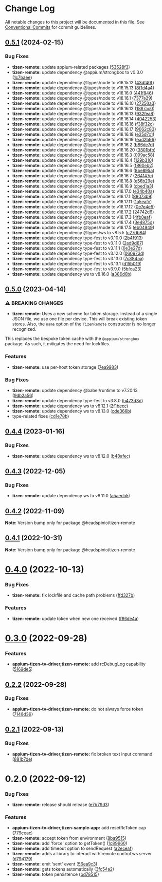 # Change Log

All notable changes to this project will be documented in this file.
See [Conventional Commits](https://conventionalcommits.org) for commit guidelines.

## [0.5.1](https://github.com/headspinio/appium-tizen-tv-driver/compare/@headspinio/tizen-remote@0.5.0...@headspinio/tizen-remote@0.5.1) (2024-02-15)

### Bug Fixes

- **tizen-remote:** update appium-related packages ([53528f3](https://github.com/headspinio/appium-tizen-tv-driver/commit/53528f30f28a2b050741d4c6ab4dcdc9cbe00c25))
- **tizen-remote:** update dependency @appium/strongbox to v0.3.0 ([1c7baee](https://github.com/headspinio/appium-tizen-tv-driver/commit/1c7baee4113b5f8b50411a936a39bc5398685623))
- **tizen-remote:** update dependency @types/node to v18.15.12 ([43df40f](https://github.com/headspinio/appium-tizen-tv-driver/commit/43df40f4b9b34508d91cb284c4cf05bad51bc19b))
- **tizen-remote:** update dependency @types/node to v18.15.13 ([8f1d4a4](https://github.com/headspinio/appium-tizen-tv-driver/commit/8f1d4a45aced7e7b4f6bcbe014236a072a04f0d1))
- **tizen-remote:** update dependency @types/node to v18.16.0 ([441f846](https://github.com/headspinio/appium-tizen-tv-driver/commit/441f8462818ae41dc273372b4c06a4a549a60f67))
- **tizen-remote:** update dependency @types/node to v18.16.1 ([7377a29](https://github.com/headspinio/appium-tizen-tv-driver/commit/7377a297b4904f353f8b38059399202439c48a8d))
- **tizen-remote:** update dependency @types/node to v18.16.10 ([27250a3](https://github.com/headspinio/appium-tizen-tv-driver/commit/27250a33a8f1d785457a98eed5960220efc5ffd3))
- **tizen-remote:** update dependency @types/node to v18.16.12 ([1887ac0](https://github.com/headspinio/appium-tizen-tv-driver/commit/1887ac0c1a589a7843e6ceda082adb0fac6bd00a))
- **tizen-remote:** update dependency @types/node to v18.16.13 ([932fea8](https://github.com/headspinio/appium-tizen-tv-driver/commit/932fea88a6c915b2a5782e7d6a7dce792fe96564))
- **tizen-remote:** update dependency @types/node to v18.16.14 ([4042253](https://github.com/headspinio/appium-tizen-tv-driver/commit/40422538b6984c10e8735ac553e63dc7c5185d28))
- **tizen-remote:** update dependency @types/node to v18.16.16 ([f38f32c](https://github.com/headspinio/appium-tizen-tv-driver/commit/f38f32c51f703a83326f44ff1d21eaae30727532))
- **tizen-remote:** update dependency @types/node to v18.16.17 ([9062c83](https://github.com/headspinio/appium-tizen-tv-driver/commit/9062c837ed3c7c733b729c24e0c211c4de74bc04))
- **tizen-remote:** update dependency @types/node to v18.16.18 ([e35d7c1](https://github.com/headspinio/appium-tizen-tv-driver/commit/e35d7c13f2f8b8d4245dea45d2fe6f7532f713d9))
- **tizen-remote:** update dependency @types/node to v18.16.19 ([ead2b96](https://github.com/headspinio/appium-tizen-tv-driver/commit/ead2b964d9a5b967e7163dd77ee77e87983d7236))
- **tizen-remote:** update dependency @types/node to v18.16.2 ([b86de7d](https://github.com/headspinio/appium-tizen-tv-driver/commit/b86de7d891491cfb1a9d176284e3be6b135e42ce))
- **tizen-remote:** update dependency @types/node to v18.16.20 ([3801bfb](https://github.com/headspinio/appium-tizen-tv-driver/commit/3801bfb7ddeacc792d6f33284ff47996f7344f85))
- **tizen-remote:** update dependency @types/node to v18.16.3 ([099ac58](https://github.com/headspinio/appium-tizen-tv-driver/commit/099ac58d3367f944aef63b3b2689faa838fe40d8))
- **tizen-remote:** update dependency @types/node to v18.16.4 ([129b310](https://github.com/headspinio/appium-tizen-tv-driver/commit/129b310ecee2f718cdbb930df0e1444031556e58))
- **tizen-remote:** update dependency @types/node to v18.16.5 ([f860eb2](https://github.com/headspinio/appium-tizen-tv-driver/commit/f860eb2e61e860c5135cf3355ee6bf0390d46813))
- **tizen-remote:** update dependency @types/node to v18.16.6 ([8be895a](https://github.com/headspinio/appium-tizen-tv-driver/commit/8be895ae611fda0feab36cbd043e3f86a296e1d9))
- **tizen-remote:** update dependency @types/node to v18.16.7 ([264147e](https://github.com/headspinio/appium-tizen-tv-driver/commit/264147ec3f0757488c94546bab47940aeae1e8ec))
- **tizen-remote:** update dependency @types/node to v18.16.8 ([e56b29e](https://github.com/headspinio/appium-tizen-tv-driver/commit/e56b29e4d0ad164c2105f96829680ae3ee2da90f))
- **tizen-remote:** update dependency @types/node to v18.16.9 ([cbed1a3](https://github.com/headspinio/appium-tizen-tv-driver/commit/cbed1a3d9ae59c736743d7dc2de32478cdf645c8))
- **tizen-remote:** update dependency @types/node to v18.17.0 ([e34b40a](https://github.com/headspinio/appium-tizen-tv-driver/commit/e34b40a2461b868a7fa1a5ec6d4addcea03161ad))
- **tizen-remote:** update dependency @types/node to v18.17.1 ([88073b9](https://github.com/headspinio/appium-tizen-tv-driver/commit/88073b9a48821c4410a6f7887fa3209bb7449762))
- **tizen-remote:** update dependency @types/node to v18.17.11 ([1a5eafc](https://github.com/headspinio/appium-tizen-tv-driver/commit/1a5eafc7b9d8145bbc8fa98f0bb1df23eecd8bb7))
- **tizen-remote:** update dependency @types/node to v18.17.12 ([0e7e4e5](https://github.com/headspinio/appium-tizen-tv-driver/commit/0e7e4e5a14ac17f87c4fd381a7505aced5452d0b))
- **tizen-remote:** update dependency @types/node to v18.17.2 ([24742d6](https://github.com/headspinio/appium-tizen-tv-driver/commit/24742d66651c9652b3665affc3237a412c058098))
- **tizen-remote:** update dependency @types/node to v18.17.3 ([4fb0eaf](https://github.com/headspinio/appium-tizen-tv-driver/commit/4fb0eaf38e865a4d7d579cdcd8e2dc2fef3d3b06))
- **tizen-remote:** update dependency @types/node to v18.17.4 ([3e4875d](https://github.com/headspinio/appium-tizen-tv-driver/commit/3e4875db8682b35e7ef9e5eaf82b8a2717bfd59c))
- **tizen-remote:** update dependency @types/node to v18.17.5 ([eb04949](https://github.com/headspinio/appium-tizen-tv-driver/commit/eb04949e5d28357a3dbf3c764672df738c628338))
- **tizen-remote:** update dependency @types/ws to v8.5.5 ([c27db84](https://github.com/headspinio/appium-tizen-tv-driver/commit/c27db848e6f677e591424bdf4f118bafa61b0fd2))
- **tizen-remote:** update dependency type-fest to v3.10.0 ([2b4f913](https://github.com/headspinio/appium-tizen-tv-driver/commit/2b4f913b6e5296a96e31286863a69aa46c3d0a62))
- **tizen-remote:** update dependency type-fest to v3.11.0 ([2ad9d87](https://github.com/headspinio/appium-tizen-tv-driver/commit/2ad9d872cc88f30eff0d61276b120d1311bea43c))
- **tizen-remote:** update dependency type-fest to v3.11.1 ([0e3e27d](https://github.com/headspinio/appium-tizen-tv-driver/commit/0e3e27dc70e2e4058d59e55db7907f555b343406))
- **tizen-remote:** update dependency type-fest to v3.12.0 ([060973d](https://github.com/headspinio/appium-tizen-tv-driver/commit/060973d85ee053bf75651dd6eb2f1ae726059012))
- **tizen-remote:** update dependency type-fest to v3.13.0 ([7c884aa](https://github.com/headspinio/appium-tizen-tv-driver/commit/7c884aa0930d224161386240bea65bdef9887f42))
- **tizen-remote:** update dependency type-fest to v3.13.1 ([d15b019](https://github.com/headspinio/appium-tizen-tv-driver/commit/d15b01940710389736a0490ec86d7ac4ae0e02be))
- **tizen-remote:** update dependency type-fest to v3.9.0 ([5bfea23](https://github.com/headspinio/appium-tizen-tv-driver/commit/5bfea237bde2f7aa8e0a6ec739f1ef46dbb79c10))
- **tizen-remote:** update dependency ws to v8.16.0 ([a386d0b](https://github.com/headspinio/appium-tizen-tv-driver/commit/a386d0bdf20fc6a3505564c92ac26f3c9492fc9b))

## [0.5.0](https://github.com/headspinio/appium-tizen-tv-driver/compare/@headspinio/tizen-remote@0.4.4...@headspinio/tizen-remote@0.5.0) (2023-04-14)

### ⚠ BREAKING CHANGES

- **tizen-remote:** Uses a new scheme for token storage. Instead of a single JSON file, we use one file per device. This will break existing token stores. Also, the `name` option of the `TizenRemote` constructor is no longer recognized.

This replaces the bespoke token cache with the `@appium/strongbox` package. As such, it mitigates the need for lockfiles.

### Features

- **tizen-remote:** use per-host token storage ([7ea9983](https://github.com/headspinio/appium-tizen-tv-driver/commit/7ea9983f5dfb49c17565b66fa4716ce3e2c613aa))

### Bug Fixes

- **tizen-remote:** update dependency @babel/runtime to v7.20.13 ([9db2a56](https://github.com/headspinio/appium-tizen-tv-driver/commit/9db2a56859a837f662bb26436e90bb93332b1cb9))
- **tizen-remote:** update dependency type-fest to v3.8.0 ([b473d3d](https://github.com/headspinio/appium-tizen-tv-driver/commit/b473d3d3d9a22f5d22ebf529886d2c19ef6c8cd2))
- **tizen-remote:** update dependency ws to v8.12.1 ([2f1becc](https://github.com/headspinio/appium-tizen-tv-driver/commit/2f1becc032ab84564424086837f0977ad5d08d2a))
- **tizen-remote:** update dependency ws to v8.13.0 ([cde366b](https://github.com/headspinio/appium-tizen-tv-driver/commit/cde366b29aa9b47b90b53a676ac2dfc18079bfa1))
- type-related fixes ([cd1e78b](https://github.com/headspinio/appium-tizen-tv-driver/commit/cd1e78b0d7c930e56181f52b3b18eb4477ffe757))

## [0.4.4](https://github.com/headspinio/appium-tizen-tv-driver/compare/@headspinio/tizen-remote@0.4.3...@headspinio/tizen-remote@0.4.4) (2023-01-16)

### Bug Fixes

- **tizen-remote:** update dependency ws to v8.12.0 ([b48afec](https://github.com/headspinio/appium-tizen-tv-driver/commit/b48afecf4041d1a16d7ce926d7c6731402163dff))

## [0.4.3](https://github.com/headspinio/appium-tizen-tv-driver/compare/@headspinio/tizen-remote@0.4.2...@headspinio/tizen-remote@0.4.3) (2022-12-05)

### Bug Fixes

- **tizen-remote:** update dependency ws to v8.11.0 ([a5aecb5](https://github.com/headspinio/appium-tizen-tv-driver/commit/a5aecb56589d25b7872cde2961bb2a2fe88769d6))

## [0.4.2](https://github.com/headspinio/appium-tizen-tv-driver/compare/@headspinio/tizen-remote@0.4.1...@headspinio/tizen-remote@0.4.2) (2022-11-09)

**Note:** Version bump only for package @headspinio/tizen-remote

## [0.4.1](https://github.com/headspinio/appium-tizen-tv-driver/compare/@headspinio/tizen-remote@0.4.0...@headspinio/tizen-remote@0.4.1) (2022-10-31)

**Note:** Version bump only for package @headspinio/tizen-remote

# [0.4.0](https://github.com/headspinio/appium-tizen-tv-driver/compare/@headspinio/tizen-remote@0.3.0...@headspinio/tizen-remote@0.4.0) (2022-10-13)

### Bug Fixes

- **tizen-remote:** fix lockfile and cache path problems ([ffd327b](https://github.com/headspinio/appium-tizen-tv-driver/commit/ffd327b44ac9b8ab59d4b5cb451dfb4b9729ce3c))

### Features

- **tizen-remote:** update token when new one received ([f86de4a](https://github.com/headspinio/appium-tizen-tv-driver/commit/f86de4adcaac713a8dc22fc22e351968a03bd79d))

# [0.3.0](https://github.com/headspinio/appium-tizen-tv-driver/compare/@headspinio/tizen-remote@0.2.2...@headspinio/tizen-remote@0.3.0) (2022-09-28)

### Features

- **appium-tizen-tv-driver,tizen-remote:** add rcDebugLog capability ([5169de5](https://github.com/headspinio/appium-tizen-tv-driver/commit/5169de5e683d14289c3b002c0beb0efada471039))

## [0.2.2](https://github.com/headspinio/appium-tizen-tv-driver/compare/@headspinio/tizen-remote@0.2.1...@headspinio/tizen-remote@0.2.2) (2022-09-28)

### Bug Fixes

- **appium-tizen-tv-driver,tizen-remote:** do not always force token ([7146d39](https://github.com/headspinio/appium-tizen-tv-driver/commit/7146d392e261947ef98dafb4ed3521ba44fe8d28))

## [0.2.1](https://github.com/headspinio/appium-tizen-tv-driver/compare/@headspinio/tizen-remote@0.2.0...@headspinio/tizen-remote@0.2.1) (2022-09-13)

### Bug Fixes

- **appium-tizen-tv-driver,tizen-remote:** fix broken text input command ([881b7de](https://github.com/headspinio/appium-tizen-tv-driver/commit/881b7de24bf80e71c6e934f2f02bb2a3461966dd))

# 0.2.0 (2022-09-12)

### Bug Fixes

- **tizen-remote:** release should release ([e7b79d3](https://github.com/headspinio/appium-tizen-tv-driver/commit/e7b79d3a35af81c5e3314cfec4b3b3bf56fd0c52))

### Features

- **appium-tizen-tv-driver,tizen-sample-app:** add resetRcToken cap ([779ceac](https://github.com/headspinio/appium-tizen-tv-driver/commit/779ceac426ba3aab764ecea80bffdeaa9e04ec7a))
- **tizen-remote:** accept token from environment ([8ba9515](https://github.com/headspinio/appium-tizen-tv-driver/commit/8ba95150fa5a7c3d95298054c00baf4cf0ca2880))
- **tizen-remote:** add 'force' option to getToken() ([1c89960](https://github.com/headspinio/appium-tizen-tv-driver/commit/1c899605b5c040dce978b03d7ca2a86c15035274))
- **tizen-remote:** add timeout option to sendRequest ([a2eceaf](https://github.com/headspinio/appium-tizen-tv-driver/commit/a2eceaf4c750e88f4f54ec1d0f47a1d4a1505c22))
- **tizen-remote:** adds a library to interact with remote control ws server ([d794179](https://github.com/headspinio/appium-tizen-tv-driver/commit/d794179fe4858bd9fb83c66c661b77b8635e2e1c))
- **tizen-remote:** emit 'sent' event ([56ea9c3](https://github.com/headspinio/appium-tizen-tv-driver/commit/56ea9c37848ce5b765133b2025ba1f939d78fa9b))
- **tizen-remote:** gets tokens automatically ([3fc54a2](https://github.com/headspinio/appium-tizen-tv-driver/commit/3fc54a2cd6031cf061fa4ec1b48f65446be92a24))
- **tizen-remote:** token persistence ([bd78515](https://github.com/headspinio/appium-tizen-tv-driver/commit/bd785152e5fbcb06e10dd4a1a7f46e22a366015d))
